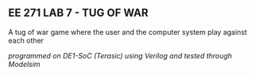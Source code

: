 ## EE 271 LAB 7 - TUG OF WAR

A tug of war game where the user and the computer system play against each other 

*programmed on DE1-SoC (Terasic) using Verilog and tested through Modelsim*
